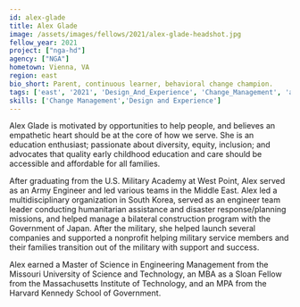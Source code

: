 ```yaml
---
id: alex-glade
title: Alex Glade
image: /assets/images/fellows/2021/alex-glade-headshot.jpg
fellow_year: 2021
project: ["nga-hd"]
agency: ["NGA"]
hometown: Vienna, VA
region: east
bio_short: Parent, continuous learner, behavioral change champion.
tags: ['east', '2021', 'Design_And_Experience', 'Change_Management', 'active']
skills: ['Change Management','Design and Experience']
---
```

Alex Glade is motivated by opportunities to help people, and believes an empathetic heart should be at the core of how we serve. She is an education enthusiast; passionate about diversity, equity, inclusion; and advocates that quality early childhood education and care should be accessible and affordable for all families.

After graduating from the U.S. Military Academy at West Point, Alex served as an Army Engineer and led various teams in the Middle East. Alex led a multidisciplinary organization in South Korea, served as an engineer team leader conducting humanitarian assistance and disaster response/planning missions, and helped manage a bilateral construction program with the Government of Japan. After the military, she helped launch several companies and supported a nonprofit helping military service members and their families transition out of the military with support and success.

Alex earned a Master of Science in Engineering Management from the Missouri University of Science and Technology, an MBA as a Sloan Fellow from the Massachusetts Institute of Technology, and an MPA from the Harvard Kennedy School of Government.
